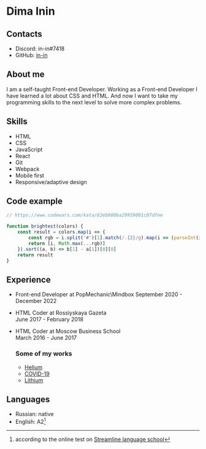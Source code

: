 # Dima Inin

## Contacts
- Discord: in-in#7418
- GitHub: [in-in](https://github.com/in-in)

## About me
I am a self-taught Front-end Developer. Working as a Front-end Developer I have learned a lot about CSS and HTML. And now I want to take my programming skills to the next level to solve more complex problems.

## Skills
- HTML
- CSS
- JavaScript
- React
- Git
- Webpack
- Mobile first
- Responsive/adaptive design

## Code example

```js
// https://www.codewars.com/kata/62eb800ba29959001c07dfee

function brightest(colors) {
	const result = colors.map(i => {
		const rgb = i.split('#')[1].match(/.{2}/g).map(i => (parseInt(i, 16) / 255))
		return [i, Math.max(...rgb)]
	}).sort((a, b) => b[1] - a[1])[0][0]
	return result
}
```

## Experience
- Front-end Developer at PopMechanic\Mindbox
  September 2020 - December 2022
- HTML Coder at Rossiyskaya Gazeta  
  June 2017 - February 2018
- HTML Coder at Moscow Business School  
  March 2016 - June 2017

  ### Some of my works
  - [Helium](https://github.com/in-in/helium)
  - [COVID-19](https://github.com/in-in/covid)
  - [Lithium](https://github.com/in-in/lithium)

## Languages
- Russian: native
- English: A2[^1]

[^1]: according to the online test on [Streamline language school](https://test.str.by/)
